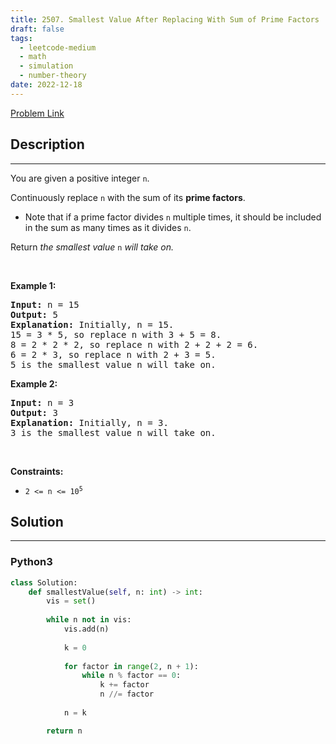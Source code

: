 ```yaml
---
title: 2507. Smallest Value After Replacing With Sum of Prime Factors
draft: false
tags: 
  - leetcode-medium
  - math
  - simulation
  - number-theory
date: 2022-12-18
---
```


[Problem Link](https://leetcode.com/problems/smallest-value-after-replacing-with-sum-of-prime-factors/)

## Description

---
<p>You are given a positive integer <code>n</code>.</p>

<p>Continuously replace <code>n</code> with the sum of its <strong>prime factors</strong>.</p>

<ul>
	<li>Note that if a prime factor divides <code>n</code> multiple times, it should be included in the sum as many times as it divides <code>n</code>.</li>
</ul>

<p>Return <em>the smallest value </em><code>n</code><em> will take on.</em></p>

<p>&nbsp;</p>
<p><strong class="example">Example 1:</strong></p>

<pre>
<strong>Input:</strong> n = 15
<strong>Output:</strong> 5
<strong>Explanation:</strong> Initially, n = 15.
15 = 3 * 5, so replace n with 3 + 5 = 8.
8 = 2 * 2 * 2, so replace n with 2 + 2 + 2 = 6.
6 = 2 * 3, so replace n with 2 + 3 = 5.
5 is the smallest value n will take on.
</pre>

<p><strong class="example">Example 2:</strong></p>

<pre>
<strong>Input:</strong> n = 3
<strong>Output:</strong> 3
<strong>Explanation:</strong> Initially, n = 3.
3 is the smallest value n will take on.
</pre>

<p>&nbsp;</p>
<p><strong>Constraints:</strong></p>

<ul>
	<li><code>2 &lt;= n &lt;= 10<sup>5</sup></code></li>
</ul>


## Solution

---
### Python3
``` py title='smallest-value-after-replacing-with-sum-of-prime-factors'
class Solution:
    def smallestValue(self, n: int) -> int:
        vis = set()
        
        while n not in vis:
            vis.add(n)
            
            k = 0
            
            for factor in range(2, n + 1):
                while n % factor == 0:
                    k += factor
                    n //= factor
            
            n = k

        return n
```

